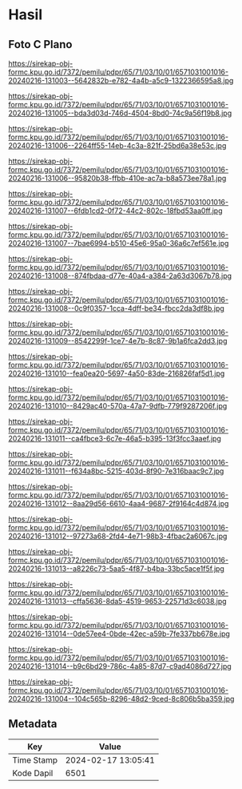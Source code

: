# Hasil

## Foto C Plano

https://sirekap-obj-formc.kpu.go.id/7372/pemilu/pdpr/65/71/03/10/01/6571031001016-20240216-131003--5642832b-e782-4a4b-a5c9-1322366595a8.jpg

https://sirekap-obj-formc.kpu.go.id/7372/pemilu/pdpr/65/71/03/10/01/6571031001016-20240216-131005--bda3d03d-746d-4504-8bd0-74c9a56f19b8.jpg

https://sirekap-obj-formc.kpu.go.id/7372/pemilu/pdpr/65/71/03/10/01/6571031001016-20240216-131006--2264ff55-14eb-4c3a-821f-25bd6a38e53c.jpg

https://sirekap-obj-formc.kpu.go.id/7372/pemilu/pdpr/65/71/03/10/01/6571031001016-20240216-131006--95820b38-ffbb-410e-ac7a-b8a573ee78a1.jpg

https://sirekap-obj-formc.kpu.go.id/7372/pemilu/pdpr/65/71/03/10/01/6571031001016-20240216-131007--6fdb1cd2-0f72-44c2-802c-18fbd53aa0ff.jpg

https://sirekap-obj-formc.kpu.go.id/7372/pemilu/pdpr/65/71/03/10/01/6571031001016-20240216-131007--7bae6994-b510-45e6-95a0-36a6c7ef561e.jpg

https://sirekap-obj-formc.kpu.go.id/7372/pemilu/pdpr/65/71/03/10/01/6571031001016-20240216-131008--874fbdaa-d77e-40a4-a384-2a63d3067b78.jpg

https://sirekap-obj-formc.kpu.go.id/7372/pemilu/pdpr/65/71/03/10/01/6571031001016-20240216-131008--0c9f0357-1cca-4dff-be34-fbcc2da3df8b.jpg

https://sirekap-obj-formc.kpu.go.id/7372/pemilu/pdpr/65/71/03/10/01/6571031001016-20240216-131009--8542299f-1ce7-4e7b-8c87-9b1a6fca2dd3.jpg

https://sirekap-obj-formc.kpu.go.id/7372/pemilu/pdpr/65/71/03/10/01/6571031001016-20240216-131010--fea0ea20-5697-4a50-83de-216826faf5d1.jpg

https://sirekap-obj-formc.kpu.go.id/7372/pemilu/pdpr/65/71/03/10/01/6571031001016-20240216-131010--8429ac40-570a-47a7-9dfb-779f9287206f.jpg

https://sirekap-obj-formc.kpu.go.id/7372/pemilu/pdpr/65/71/03/10/01/6571031001016-20240216-131011--ca4fbce3-6c7e-46a5-b395-13f3fcc3aaef.jpg

https://sirekap-obj-formc.kpu.go.id/7372/pemilu/pdpr/65/71/03/10/01/6571031001016-20240216-131011--f634a8bc-5215-403d-8f90-7e316baac9c7.jpg

https://sirekap-obj-formc.kpu.go.id/7372/pemilu/pdpr/65/71/03/10/01/6571031001016-20240216-131012--8aa29d56-6610-4aa4-9687-2f9164c4d874.jpg

https://sirekap-obj-formc.kpu.go.id/7372/pemilu/pdpr/65/71/03/10/01/6571031001016-20240216-131012--97273a68-2fd4-4e71-98b3-4fbac2a6067c.jpg

https://sirekap-obj-formc.kpu.go.id/7372/pemilu/pdpr/65/71/03/10/01/6571031001016-20240216-131013--a8226c73-5aa5-4f87-b4ba-33bc5ace1f5f.jpg

https://sirekap-obj-formc.kpu.go.id/7372/pemilu/pdpr/65/71/03/10/01/6571031001016-20240216-131013--cffa5636-8da5-4519-9653-22571d3c6038.jpg

https://sirekap-obj-formc.kpu.go.id/7372/pemilu/pdpr/65/71/03/10/01/6571031001016-20240216-131014--0de57ee4-0bde-42ec-a59b-7fe337bb678e.jpg

https://sirekap-obj-formc.kpu.go.id/7372/pemilu/pdpr/65/71/03/10/01/6571031001016-20240216-131014--b9c6bd29-786c-4a85-87d7-c9ad4086d727.jpg

https://sirekap-obj-formc.kpu.go.id/7372/pemilu/pdpr/65/71/03/10/01/6571031001016-20240216-131004--104c565b-8296-48d2-9ced-8c806b5ba359.jpg


## Metadata

| Key        | Value               |
| ---------- | ------------------- |
| Time Stamp | 2024-02-17 13:05:41 |
| Kode Dapil | 6501                |




